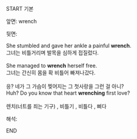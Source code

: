 START
기본

앞면:
wrench


뒷면:
<div>She stumbled and gave her ankle a painful <strong>wrench</strong>. </div><div><div>그녀는 비틀거리며 발목을 심하게 접질렀다.</div></div><div><br></div><div><div>She managed to <strong>wrench</strong> herself free. </div><div><div>그녀는 간신히 몸을 확 비틀어 빠져나갔다.</div></div></div><div><br></div><div><div><div>응? 네가 그 가슴이 찢어지는 그 첫사랑을 그런 걸 아니?</div></div><div><div>Huh? Do you know that heart <strong>wrenching</strong> first love?</div></div></div><div><br></div><div>렌치(너트를 죄는 기구) , 비틀기 , 비틀다 , 삐다</div>


해석:

END